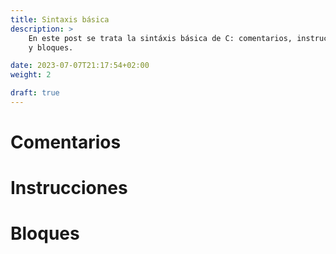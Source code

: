```yaml
---
title: Sintaxis básica
description: >
    En este post se trata la sintáxis básica de C: comentarios, instrucciones
    y bloques.

date: 2023-07-07T21:17:54+02:00
weight: 2

draft: true
---
```


<!-- TODO: como compilar (C++) + código de ejemplo -->
<!-- TODO: preprocesador y etapas de compilación -->

<!-- TODO: variables, tipos de datos, modificadores, alcance -->
<!-- TODO: Makefile -->

# Comentarios
# Instrucciones
# Bloques

